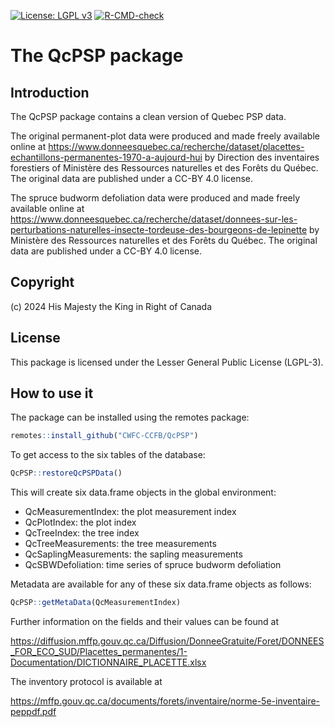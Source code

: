 [![License: LGPL v3](https://img.shields.io/badge/License-LGPL%20v3-blue.svg)](https://www.gnu.org/licenses/lgpl-3.0) [![R-CMD-check](https://github.com/CWFC-CCFB/QcPSP/actions/workflows/R-CMD-check.yaml/badge.svg)](https://github.com/CWFC-CCFB/QcPSP/actions/workflows/R-CMD-check.yaml)

The QcPSP package
=======================

## Introduction

The QcPSP package contains a clean version of Quebec PSP data.

The original permanent-plot data were produced and made freely available online
at https://www.donneesquebec.ca/recherche/dataset/placettes-echantillons-permanentes-1970-a-aujourd-hui by Direction des inventaires forestiers
of Ministère des Ressources naturelles et des Forêts du Québec. The original data are published under a CC-BY 4.0 license. 

The spruce budworm defoliation data were produced and made freely available online at 
https://www.donneesquebec.ca/recherche/dataset/donnees-sur-les-perturbations-naturelles-insecte-tordeuse-des-bourgeons-de-lepinette by 
Ministère des Ressources naturelles et des Forêts du Québec. The original data are published under a CC-BY 4.0 license.

## Copyright 

(c) 2024 His Majesty the King in Right of Canada  

## License

This package is licensed under the Lesser General Public License (LGPL-3). 

## How to use it

The package can be installed using the remotes package:

~~~R
remotes::install_github("CWFC-CCFB/QcPSP")
~~~

To get access to the six tables of the database:

~~~R
QcPSP::restoreQcPSPData()
~~~

This will create six data.frame objects in the global environment:

- QcMeasurementIndex: the plot measurement index
- QcPlotIndex: the plot index
- QcTreeIndex: the tree index
- QcTreeMeasurements: the tree measurements
- QcSaplingMeasurements: the sapling measurements
- QcSBWDefoliation: time series of spruce budworm defoliation

Metadata are available for any of these six data.frame objects as follows: 

~~~R
QcPSP::getMetaData(QcMeasurementIndex)
~~~

Further information on the fields and their values can be found at 

https://diffusion.mffp.gouv.qc.ca/Diffusion/DonneeGratuite/Foret/DONNEES_FOR_ECO_SUD/Placettes_permanentes/1-Documentation/DICTIONNAIRE_PLACETTE.xlsx

The inventory protocol is available at

https://mffp.gouv.qc.ca/documents/forets/inventaire/norme-5e-inventaire-peppdf.pdf

